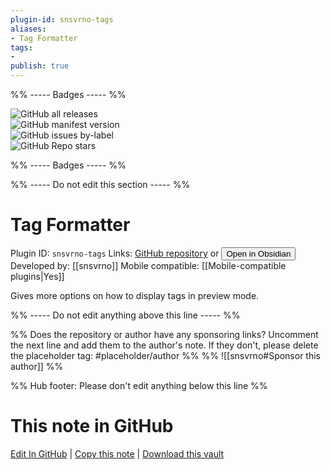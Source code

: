 ```yaml
---
plugin-id: snsvrno-tags
aliases:
- Tag Formatter
tags: 
- 
publish: true
---
```


%% ----- Badges ----- %%

![GitHub all releases](https://img.shields.io/github/downloads/snsvrno/snsvrno-short-tags/total?color=573E7A&logo=github&style=for-the-badge)   
![GitHub manifest version](https://img.shields.io/github/manifest-json/v/snsvrno/snsvrno-short-tags?color=573E7A&logo=github&style=for-the-badge)   
![GitHub issues by-label](https://img.shields.io/github/issues/snsvrno/snsvrno-short-tags/help%20wanted?color=573E7A&logo=github&style=for-the-badge)   
![GitHub Repo stars](https://img.shields.io/github/stars/snsvrno/snsvrno-short-tags?color=573E7A&logo=github&style=for-the-badge)

%% ----- Badges ----- %%

%% ----- Do not edit this section ----- %%

# Tag Formatter

Plugin ID: `snsvrno-tags`
Links: [GitHub repository](https://github.com/snsvrno/snsvrno-short-tags) or [<button id=HH>Open in Obsidian</button>](obsidian://show-plugin?id=snsvrno-tags)
Developed by: [[snsvrno]]
Mobile compatible: [[Mobile-compatible plugins|Yes]]

Gives more options on how to display tags in preview mode.

%% ----- Do not edit anything above this line ----- %% 

%% Does the repository or author have any sponsoring links? Uncomment the next line and add them to the author's note. If they don't, please delete the placeholder tag: #placeholder/author %%
%% ![[snsvrno#Sponsor this author]] %%

%% Hub footer: Please don't edit anything below this line %%

# This note in GitHub

<span class="git-footer">[Edit In GitHub](https://github.dev/obsidian-community/obsidian-hub/blob/main/02%20-%20Community%20Expansions/02.05%20All%20Community%20Expansions/Plugins/snsvrno-tags.md "git-hub-edit-note") | [Copy this note](https://raw.githubusercontent.com/obsidian-community/obsidian-hub/main/02%20-%20Community%20Expansions/02.05%20All%20Community%20Expansions/Plugins/snsvrno-tags.md "git-hub-copy-note") | [Download this vault](https://github.com/obsidian-community/obsidian-hub/archive/refs/heads/main.zip "git-hub-download-vault") </span>
